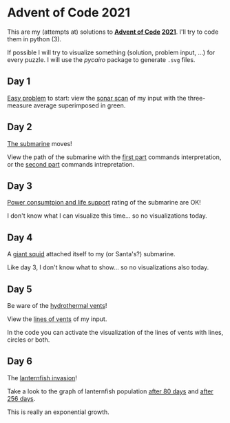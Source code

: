 # Advent of Code 2021

This are my (attempts at) solutions to **[Advent of Code](https://adventofcode.com/) [2021](https://adventofcode.com/2021/)**.
I'll try to code them in python (3).

If possible I will try to visualize something (solution, problem input, ...)
for every puzzle.
I will use the *pycairo* package to generate `.svg` files.


## Day 1

[Easy problem](https://adventofcode.com/2021/day/1) to start: view the [sonar scan](images/day1.svg) of my input with the
three-measure average superimposed in green.


## Day 2
[The submarine](https://adventofcode.com/2021/day/2) moves!

View the path of the submarine with the [first part](images/day2_1.svg) commands interpretation,
or the [second part](images/day2_2.svg) commands intrepretation.


## Day 3

[Power consumtpion and life support](https://adventofcode.com/2021/day/3) rating of the submarine are OK!

I don't know what I can visualize this time... so no visualizations today.


## Day 4

A [giant squid](https://adventofcode.com/2021/day/4) attached itself to my (or Santa's?) submarine.

Like day 3, I don't know what to show... so no visualizations also today.


## Day 5

Be ware of the [hydrothermal vents](https://adventofcode.com/2021/day/5)!

View the [lines of vents](images/day5.svg) of my input.

In the code you can activate the visualization of the lines of vents with lines, circles or both.


## Day 6

The [lanternfish invasion](https://adventofcode.com/2021/day/6)!

Take a look to the graph of lanternfish population [after 80 days](images/day6_80.svg) and
[after 256 days](images/day6_256.svg).

This is really an exponential growth.

